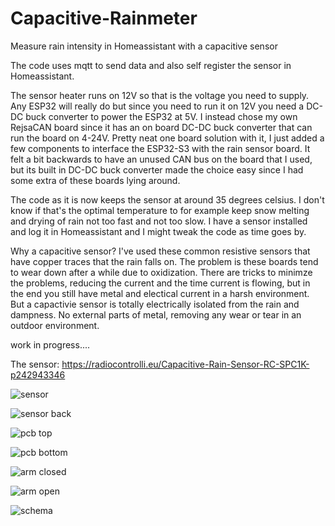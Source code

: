 # Capacitive-Rainmeter
Measure rain intensity in Homeassistant with a capacitive sensor 

The code uses mqtt to send data and also self register the sensor in Homeassistant. 

The sensor heater runs on 12V so that is the voltage you need to supply. Any ESP32 will really do but since you need to run it on 12V you need a DC-DC buck converter to power the ESP32 at 5V.  I instead chose my own RejsaCAN board since it has an on board DC-DC buck converter that can run the board on 4-24V. Pretty neat one board solution with it, I just added a few components to interface the ESP32-S3 with the rain sensor board. It felt a bit backwards to have an unused CAN bus on the board that I used, but its built in DC-DC buck converter made the choice easy since I had some extra of these boards lying around.

The code as it is now keeps the sensor at around 35 degrees celsius. I don't know if that's the optimal temperature to for example keep snow melting and drying of rain not too fast and not too slow. I have a sensor installed and log it in Homeassistant and I might tweak the code as time goes by.

Why a capacitive sensor? I've used these common resistive sensors that have copper traces that the rain falls on. The problem is these boards tend to wear down after a while due to oxidization. There are tricks to minimze the problems, reducing the current and the time current is flowing, but in the end you still have metal and electical current in a harsh environment. But a capactivie sensor is totally electrically isolated from the rain and dampness. No external parts of metal, removing any wear or tear in an outdoor environment.   


work in progress....


The sensor:
https://radiocontrolli.eu/Capacitive-Rain-Sensor-RC-SPC1K-p242943346

![sensor](https://github.com/MagnusThome/Capacitive-Rainmeter/assets/32169384/523c88bf-ae12-401c-bdff-ebb91b518667)

![sensor back](https://github.com/MagnusThome/Capacitive-Rainmeter/assets/32169384/43c9af0f-6f9f-44c0-93ee-2d97a060bb8d)

![pcb top](https://github.com/MagnusThome/Capacitive-Rainmeter/assets/32169384/10883a02-48e6-4aa7-8237-53d67ebee8c7)

![pcb bottom](https://github.com/MagnusThome/Capacitive-Rainmeter/assets/32169384/f8bb0217-bba8-4e76-8d42-76a1d8737b4e)

![arm closed](https://github.com/MagnusThome/Capacitive-Rainmeter/assets/32169384/fd34311f-c391-4b5f-9df3-93f9d417c394)

![arm open](https://github.com/MagnusThome/Capacitive-Rainmeter/assets/32169384/7e2d9be2-ed48-42fb-946f-4e2924a92be1)

![schema](https://github.com/MagnusThome/Capacitive-Rainmeter/assets/32169384/2cf65521-ba4e-4b0e-887e-84a0da4d858c)
